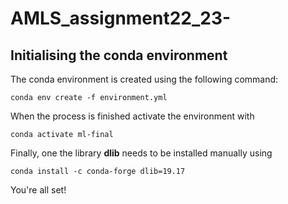# AMLS_assignment22_23-

## Initialising the conda environment

The conda environment is created using the following command:

```
conda env create -f environment.yml
```

When the process is finished activate the environment with

```
conda activate ml-final
```

Finally, one the library **dlib** needs to be installed manually using

```
conda install -c conda-forge dlib=19.17

```

You're all set!